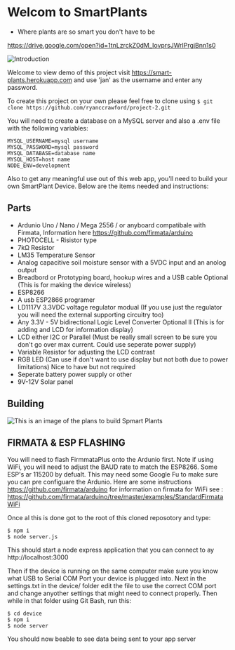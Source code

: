 # Welcom to SmartPlants
- Where plants are so smart you don't have to be

https://drive.google.com/open?id=1tnLzrckZ0dM_IovprsJWrIPrgjBnn1s0

![Introduction][intro]

[intro]: https://drive.google.com/open?id=1tnLzrckZ0dM_IovprsJWrIPrgjBnn1s0 "Intro"


Welcome to view demo of this project visit https://smart-plants.herokuapp.com and use 'jan' as the username and enter any password.

To create this project on your own please feel free to clone using 
```$ git clone https://github.com/ryanccrawford/project-2.git```

You will need to create a database on a MySQL server and also a .env file with the following variables:
```
MYSQL_USERNAME=mysql username
MYSQL_PASSWORD=mysql password
MYSQL_DATABASE=database name
MYSQL_HOST=host name
NODE_ENV=development
```
Also to get any meaningful use out of this web app, you'll need to build your own SmartPlant Device. Below are the items needed and instructions:

## Parts ## 
- Ardunio Uno / Nano / Mega 2556 / or anyboard compatibale with Firmata, Information here https://github.com/firmata/arduino
- PHOTOCELL - Risistor type
- 7kΩ Resistor
- LM35 Temperature Sensor
- Analog capacitive soil moisture sensor with a 5VDC input and an anolog output
- Breadbord or Prototyping board, hookup wires and a USB cable 
Optional (This is for making the device wireless)
- ESP8266
- A usb ESP2866 programer 
- LD1117V 3.3VDC voltage regulator modual (If you use just the regulator you will need the external supporting circuitry too)
- Any 3.3V - 5V bidirectional Logic Level Converter
Optional II (This is for adding and LCD for information display)
- LCD either I2C or Parallel (Must be really small screen to be sure you don't go over max current. Could use seperate power supply)
- Variable Resistor for adjusting the LCD contrast
- RGB LED (Can use if don't want to use display but not both due to power limitations)
Nice to have but not required
- Seperate battery power supply or other
- 9V-12V Solar panel

## Building ##


![This is an image of the plans to build Spmart Plants][info]

[info]: http://ryancrawford.me/assets/downloads/smartplants_build.jpg "Logo Title Text 2"

## FIRMATA & ESP FLASHING ##
You will need to flash FirmmataPlus onto the Ardunio first. Note if using WiFi, you will need to adjust the BAUD rate to match the ESP8266. Some ESP's ar 115200 by defualt. This may need some Google Fu to make sure you can pre configuare the Ardunio.
Here are some instructions https://github.com/firmata/arduino for information on firmata for WiFi see : https://github.com/firmata/arduino/tree/master/examples/StandardFirmataWiFi

Once al this is done got to the root of this cloned reposotory and type:
```
$ npm i
$ node server.js
```
This should start a node express application that you can connect to ay http://localhost:3000

Then if the device is running on the same computer make sure you know what USB to Serial COM Port your device is plugged into. Next in the settings.txt in the device/ folder edit the file to use the correct COM port and change anyother settings that might need to connect properly. Then while in that folder using Git Bash, run this:

```
$ cd device
$ npm i
$ node server
```

You should now beable to see data being sent to your app server





